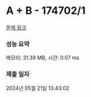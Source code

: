 # A + B - 174702/1 

[문제 링크](https://level.goorm.io/exam/174702/a-b/quiz/1) 

### 성능 요약

메모리: 31.39 MB, 시간: 0.07 ms

### 제출 일자

2024년 05월 21일 13:43:02

